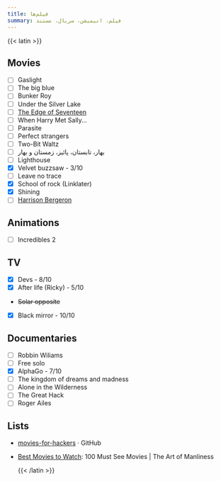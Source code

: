 ```yaml
---
title: فیلم‌ها
summary: فیلم، انیمیشن، سریال، مستند
---
```


{{< latin >}}

## Movies
- [ ] Gaslight
- [ ] The big blue
- [ ] Bunker Roy
- [ ] Under the Silver Lake
- [ ] [The Edge of Seventeen](https://www.imdb.com/title/tt1878870?ref_=vp_vi_tt)
- [ ] When Harry Met Sally...
- [ ] Parasite
- [ ] Perfect strangers
- [ ] Two-Bit Waltz
- [ ] بهار، تابستان، پائیز، زمستان و بهار
- [ ] Lighthouse
- [X] Velvet buzzsaw - 3/10
- [ ] Leave no trace
- [x] School of rock (Linklater)
- [x] Shining
- [ ] [Harrison Bergeron](https://vimeo.com/325695626)

## Animations
- [ ] Incredibles 2

## TV

- [X] Devs - 8/10
- [X] After life (Ricky) - 5/10
- ~~Solar opposite~~
- [X] Black mirror - 10/10

## Documentaries

- [ ] Robbin Wiliams
- [ ] Free solo
- [X] AlphaGo - 7/10
- [ ] The kingdom of dreams and madness
- [ ] Alone in the Wilderness
- [ ] The Great Hack
- [ ] Roger Ailes

## Lists

- [movies-for-hackers](https://github.com/k4m4/movies-for-hackers/blob/master/readme.md) · GitHub
- [Best Movies to Watch](https://www.artofmanliness.com/articles/100-must-see-movies/): 100 Must See Movies | The Art of Manliness


  {{< /latin >}}